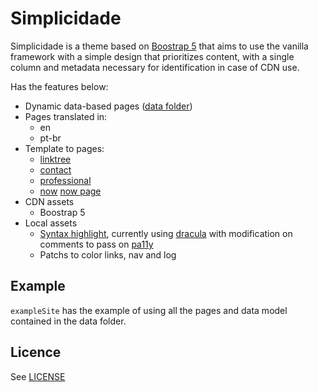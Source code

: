# Simplicidade

Simplicidade is a theme based on [Boostrap 5](https://getbootstrap.com/docs/5.3/getting-started/introduction/) that aims to use the vanilla framework with a simple design that prioritizes content, with a single column and metadata necessary for identification in case of CDN use.

Has the features below:

- Dynamic data-based pages ([data folder](https://gohugo.io/templates/data-templates/))
- Pages translated in:
  - en
  - pt-br
- Template to pages:
  - [linktree](layouts/_default/linktree.html)
  - [contact](layouts/_default/contact.html)
  - [professional](layouts/_default/professional.html)
  - [now](layouts/_default/now.html) [now page](https://nownownow.com/about)
- CDN assets
  - Boostrap 5
- Local assets
  - [Syntax highlight](https://gohugo.io/content-management/syntax-highlighting/), currently using [dracula](https://xyproto.github.io/splash/docs/dracula.html) with modification on comments to pass on [pa11y](https://pa11y.org/)
  - Patchs to color links, nav and log

## Example

`exampleSite` has the example of using all the pages and data model contained in the data folder.

## Licence

See [LICENSE](LICENSE)
